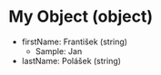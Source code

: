 # My Object (object)

- firstName: František (string)
    - Sample: Jan
- lastName: Polášek (string)
